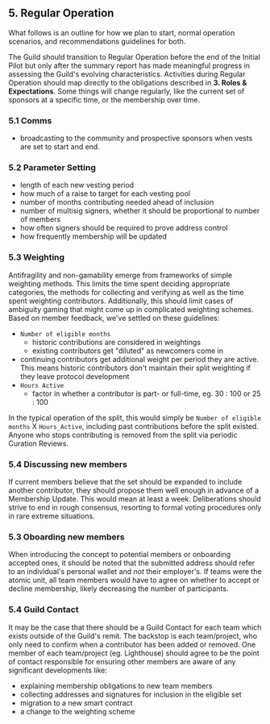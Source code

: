 ## 5. Regular Operation

What follows is an outline for how we plan to start, normal operation scenarios, and recommendations guidelines for both.

The Guild should transition to Regular Operation before the end of the Initial Pilot but only after the summary report has made meaningful progress in assessing the Guild's evolving characteristics. Activities during Regular Operation should map directly to the obligations described in **3. Roles & Expectations**. Some things will change regularly, like the current set of sponsors at a specific time, or the membership over time.

### 5.1 Comms
- broadcasting to the community and prospective sponsors when vests are set to start and end.

### 5.2 Parameter Setting

  - length of each new vesting period
  - how much of a raise to target for each vesting pool
  - number of months contributing needed ahead of inclusion
  - number of multisig signers, whether it should be proportional to number of members
  - how often signers should be required to prove address control
  - how frequently membership will be updated

### 5.3 Weighting

Antifragility and non-gamability emerge from frameworks of simple weighting methods. This limits the time spent deciding appropriate categories, the methods for collecting and verifying  as well as the time spent weighting contributors. Additionally, this should limit cases of ambiguity gaming that might come up in complicated weighting schemes. Based on member feedback, we've settled on these guidelines:

- `Number of eligible months`
  - historic contributions are considered in weightings
  - existing contributors get "diluted" as newcomers come in
- continuing contributors get additional weight per period they are active. This means historic contributors don't maintain their split weighting if they leave protocol development
- `Hours Active`
  - factor in whether a contributor is part- or full-time, eg. 30 : 100 or 25 : 100

In the typical operation of the split, this would simply be `Number of eligible months` X `Hours_Active`, including past contributions before the split existed. Anyone who stops contributing is removed from the split via periodic Curation Reviews.

### 5.4 Discussing new members

If current members believe that the set should be expanded to include another contributor, they should propose them well enough in advance of a Membership Update. This would mean at least a week. Deliberations should strive to end in rough consensus, resorting to formal voting procedures only in rare extreme situations.

### 5.3 Oboarding new members

When introducing the concept to potential members or onboarding accepted ones, it should be noted that the submitted address should refer to an individual's personal wallet and *not* their employer's. If teams were the atomic unit, all team members would have to agree on whether to accept or decline membership, likely decreasing the number of participants.

### 5.4 Guild Contact

It may be the case that there should be a Guild Contact for each team which exists outside of the Guild's remit. The backstop is each team/project, who only need to confirm when a contributor has been added or removed. One member of each team/project (eg. Lighthouse) should agree to be the point of contact responsible for ensuring other members are aware of any significant developments like:

- explaining membership obligations to new team members
- collecting addresses and signatures for inclusion in the eligible set
- migration to a new smart contract
- a change to the weighting scheme
